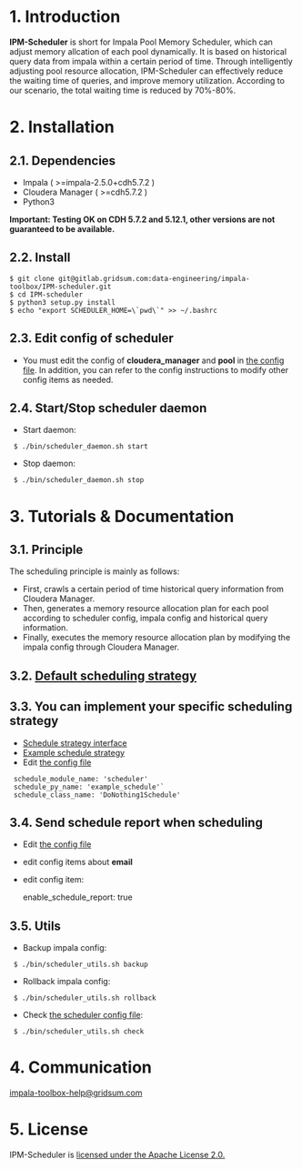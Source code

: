 # 1. Introduction
**IPM-Scheduler** is short for Impala Pool Memory Scheduler,
which can adjust memory allcation of each pool dynamically.
It is based on historical query data from impala within a certain period of time.
Through intelligently adjusting pool resource allocation, IPM-Scheduler can effectively reduce the waiting time of queries, and improve memory utilization.
According to our scenario, the total waiting time is reduced by 70%-80%.  


# 2. Installation
## 2.1. Dependencies
 - Impala ( >=impala-2.5.0+cdh5.7.2 )
 - Cloudera Manager ( >=cdh5.7.2 )
 - Python3
 
**Important: Testing OK on CDH 5.7.2 and 5.12.1, other versions are not guaranteed to be available.**


## 2.2. Install
 >
    $ git clone git@gitlab.gridsum.com:data-engineering/impala-toolbox/IPM-scheduler.git
    $ cd IPM-scheduler
    $ python3 setup.py install
    $ echo "export SCHEDULER_HOME=\`pwd\`" >> ~/.bashrc  

## 2.3. Edit config of scheduler
 - You must edit the config of **cloudera_manager** and **pool** in [the config file](./conf/scheduler.yml). In addition, you can refer to the config instructions to modify other config items as needed.

## 2.4. Start/Stop scheduler daemon
 - Start daemon: 
> 
     $ ./bin/scheduler_daemon.sh start
 
 - Stop daemon: 
> 
     $ ./bin/scheduler_daemon.sh stop


# 3. Tutorials & Documentation

## 3.1. Principle
The scheduling principle is mainly as follows:
 - First, crawls a certain period of time historical query information from Cloudera Manager.
 - Then, generates a memory resource allocation plan for each pool according to scheduler config, impala config and historical query information.
 - Finally, executes the memory resource allocation plan by modifying the impala config through Cloudera Manager.

## 3.2. [Default scheduling strategy](./scheduler/priority_schedule.py)

## 3.3. You can implement your specific scheduling strategy
  - [Schedule strategy interface](./scheduler/base_schedule.py)
  - [Example schedule strategy](./scheduler/example_schedule.py)
  - Edit [the config file](./conf/scheduler.yml)
   
   > 
     schedule_module_name: 'scheduler'
     schedule_py_name: 'example_schedule'`
     schedule_class_name: 'DoNothing1Schedule'

## 3.4. Send schedule report when scheduling
 - Edit [the config file](./conf/scheduler.yml)
  - edit config items about **email**
  - edit config item: 

    >
      enable_schedule_report: true 

## 3.5. Utils
 - Backup impala config: 
>
     $ ./bin/scheduler_utils.sh backup

 - Rollback impala config: 
> 
     $ ./bin/scheduler_utils.sh rollback

 - Check [the scheduler config file](./conf/scheduler.yml): 
> 
     $ ./bin/scheduler_utils.sh check

# 4. Communication
  impala-toolbox-help@gridsum.com

# 5. License
IPM-Scheduler is [licensed under the Apache License 2.0.](./LICENSE)


